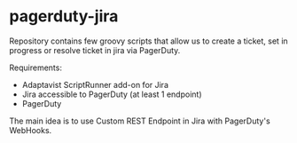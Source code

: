 # pagerduty-jira
Repository contains few groovy scripts that allow us to create a ticket, set in progress or resolve ticket in jira via PagerDuty.

Requirements:
* Adaptavist ScriptRunner add-on for Jira
* Jira accessible to PagerDuty (at least 1 endpoint)
* PagerDuty

The main idea is to use Custom REST Endpoint in Jira with PagerDuty's WebHooks.
